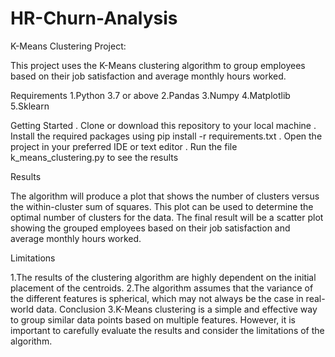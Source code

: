 # HR-Churn-Analysis
K-Means Clustering Project:

This project uses the K-Means clustering algorithm to group employees based on their job satisfaction and average monthly hours worked.

Requirements
1.Python 3.7 or above
2.Pandas
3.Numpy
4.Matplotlib
5.Sklearn

Getting Started
. Clone or download this repository to your local machine
. Install the required packages using pip install -r requirements.txt
. Open the project in your preferred IDE or text editor
. Run the file k_means_clustering.py to see the results

Results

The algorithm will produce a plot that shows the number of clusters versus the within-cluster sum of squares. This plot can be used to determine the optimal number of clusters for the data. The final result will be a scatter plot showing the grouped employees based on their job satisfaction and average monthly hours worked.

Limitations

1.The results of the clustering algorithm are highly dependent on the initial placement of the centroids.
2.The algorithm assumes that the variance of the different features is spherical, which may not always be the case in real-world data.
  Conclusion
3.K-Means clustering is a simple and effective way to group similar data points based on multiple features. However, it is important to carefully evaluate the results and consider the limitations of the algorithm.
